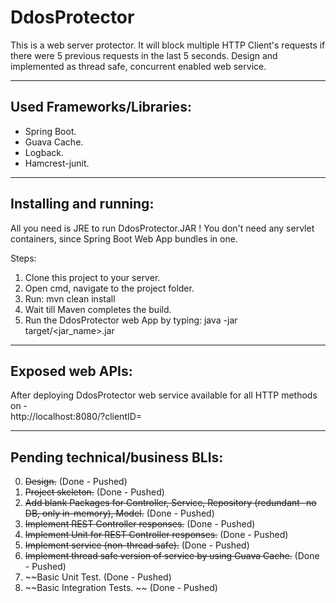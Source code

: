 # DdosProtector

This is a web server protector. 
It will block multiple HTTP Client's requests if there were 5 previous requests in the last 5 seconds.
Design and implemented as thread safe, concurrent enabled web service.

****
## Used Frameworks/Libraries:
* Spring Boot. 
* Guava Cache.   
* Logback.  
* Hamcrest-junit.  
 
 
****
## Installing and running:
All you need is JRE to run DdosProtector.JAR !
You don't need any servlet containers, since Spring Boot Web App bundles in one.

Steps:
1. Clone this project to your server. 
2. Open cmd, navigate to the project folder.
3. Run: mvn clean install
4. Wait till Maven completes the build.
5. Run the DdosProtector web App by typing: java -jar target/<jar_name>.jar  

****
## Exposed web APIs:
After deploying DdosProtector web service available for all HTTP methods on -  
http://localhost:8080/?clientID=<clientID> 

****
## Pending technical/business BLIs:
0. ~~Design.~~  (Done - Pushed)  
1. ~~Project skeleton.~~  (Done - Pushed)  
2. ~~Add blank Packages for Controller, Service, Repository (redundant- no DB, only in-memory), Model.~~  (Done - Pushed)  
3. ~~Implement REST Controller responses.~~  (Done - Pushed) 
4. ~~Implement Unit for REST Controller responses.~~   (Done - Pushed)  
5. ~~Implement service (non-thread safe).~~   (Done - Pushed)  
6. ~~Implement thread safe version of service by using Guava Cache.~~   (Done - Pushed)    
8. ~~Basic Unit Test.  (Done - Pushed)    
9. ~~Basic Integration Tests. ~~   (Done - Pushed)   
